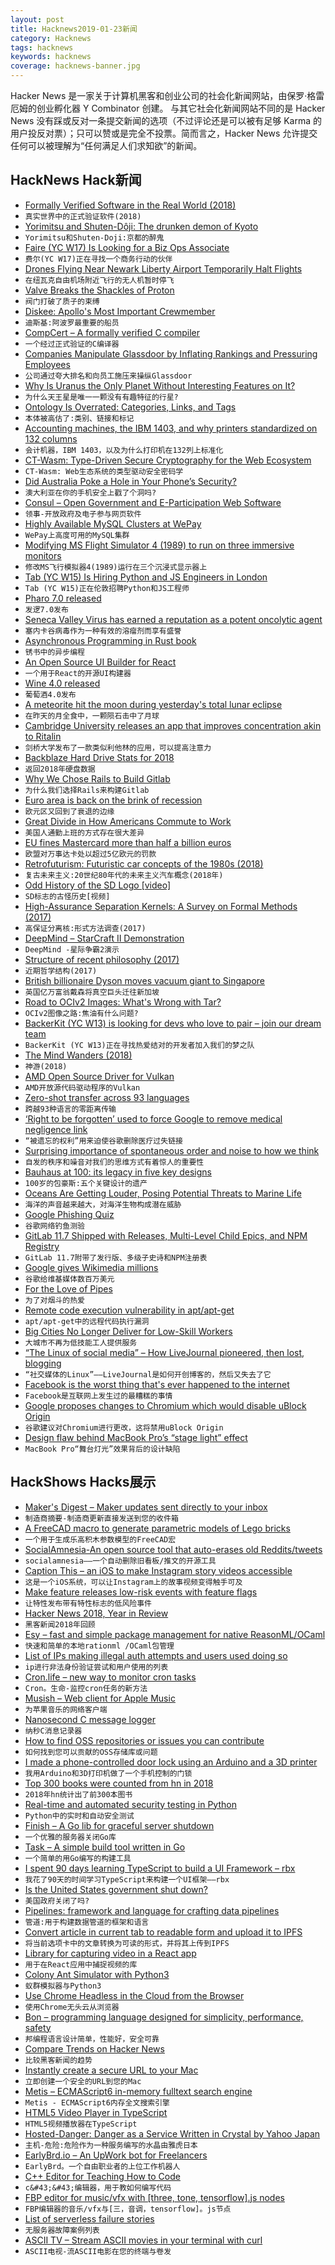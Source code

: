 ```yaml
---
layout: post
title: Hacknews2019-01-23新闻
category: Hacknews
tags: hacknews
keywords: hacknews
coverage: hacknews-banner.jpg
---
```


Hacker News 是一家关于计算机黑客和创业公司的社会化新闻网站，由保罗·格雷厄姆的创业孵化器 Y Combinator 创建。
与其它社会化新闻网站不同的是 Hacker News 没有踩或反对一条提交新闻的选项（不过评论还是可以被有足够 Karma 的用户投反对票）；只可以赞或是完全不投票。简而言之，Hacker News 允许提交任何可以被理解为“任何满足人们求知欲”的新闻。

## HackNews Hack新闻


- [Formally Verified Software in the Real World (2018)](https://cacm.acm.org/magazines/2018/10/231372-formally-verified-software-in-the-real-world/fulltext)
- `真实世界中的正式验证软件(2018)`
- [Yorimitsu and Shuten-Dôji: The drunken demon of Kyoto](http://www.bbc.com/culture/story/20190121-yorimitsu-and-shuten-dji-the-drunken-demon-of-kyoto)
- `Yorimitsu和Shuten-Doji:京都的醉鬼`
- [Faire (YC W17) Is Looking for a Biz Ops Associate](https://boards.greenhouse.io/indigofair/jobs/4116753002?gh_jid=4116753002)
- `费尔(YC W17)正在寻找一个商务行动的伙伴`
- [Drones Flying Near Newark Liberty Airport Temporarily Halt Flights](https://www.nytimes.com/2019/01/22/nyregion/drones-newark-airport-ground-stop.html)
- `在纽瓦克自由机场附近飞行的无人机暂时停飞`
- [Valve Breaks the Shackles of Proton](https://boilingsteam.com/valve-breaks-the-shackles-of-proton/)
- `阀门打破了质子的束缚`
- [Diskee: Apollo&#39;s Most Important Crewmember](https://paleotronic.com/2019/01/22/the-diskee-apollos-most-important-crewmember/)
- `迪斯基:阿波罗最重要的船员`
- [CompCert – A formally verified C compiler](http://compcert.inria.fr/)
- `一个经过正式验证的C编译器`
- [Companies Manipulate Glassdoor by Inflating Rankings and Pressuring Employees](https://www.wsj.com/articles/companies-manipulate-glassdoor-by-inflating-rankings-and-pressuring-employees-11548171977)
- `公司通过夸大排名和向员工施压来操纵Glassdoor`
- [Why Is Uranus the Only Planet Without Interesting Features on It?](https://www.forbes.com/sites/startswithabang/2019/01/22/why-is-uranus-the-only-planet-without-interesting-features-on-it)
- `为什么天王星是唯一一颗没有有趣特征的行星?`
- [Ontology Is Overrated: Categories, Links, and Tags](http://www.shirky.com/writings/ontology_overrated.html)
- `本体被高估了:类别、链接和标记`
- [Accounting machines, the IBM 1403, and why printers standardized on 132 columns](http://www.righto.com/2019/01/accounting-machines-ibm-1403-and-why.html)
- `会计机器，IBM 1403，以及为什么打印机在132列上标准化`
- [CT-Wasm: Type-Driven Secure Cryptography for the Web Ecosystem](https://arxiv.org/abs/1808.01348)
- `CT-Wasm: Web生态系统的类型驱动安全密码学`
- [Did Australia Poke a Hole in Your Phone’s Security?](https://www.nytimes.com/2019/01/22/technology/australia-cellphone-encryption-security.html)
- `澳大利亚在你的手机安全上戳了个洞吗?`
- [Consul – Open Government and E-Participation Web Software](https://github.com/consul/consul)
- `领事-开放政府及电子参与网页软件`
- [Highly Available MySQL Clusters at WePay](https://wecode.wepay.com/posts/highly-available-mysql-clusters-at-wepay)
- `WePay上高度可用的MySQL集群`
- [Modifying MS Flight Simulator 4 (1989) to run on three immersive monitors](http://www.tinmith.net/wayne/blog/2017/06/immersive-flight-sim-4.htm)
- `修改MS飞行模拟器4(1989)运行在三个沉浸式显示器上`
- [Tab (YC W15) Is Hiring Python and JS Engineers in London](https://jobs.tab.travel)
- `Tab (YC W15)正在伦敦招聘Python和JS工程师`
- [Pharo 7.0 released](https://pharo.org/news/pharo7.0-released)
- `发逻7.0发布`
- [Seneca Valley Virus has earned a reputation as a potent oncolytic agent](https://www.pnas.org/content/pnas/early/2018/10/30/1810664115.full.pdf)
- `塞内卡谷病毒作为一种有效的溶瘤剂而享有盛誉`
- [Asynchronous Programming in Rust book](https://rust-lang.github.io/async-book/)
- `锈书中的异步编程`
- [An Open Source UI Builder for React](https://github.com/Pagedraw/pagedraw)
- `一个用于React的开源UI构建器`
- [Wine 4.0 released](https://www.winehq.org/news/2019012201)
- `葡萄酒4.0发布`
- [A meteorite hit the moon during yesterday&#39;s total lunar eclipse](https://www.newscientist.com/article/2191526-a-meteorite-hit-the-moon-during-yesterdays-total-lunar-eclipse/)
- `在昨天的月全食中，一颗陨石击中了月球`
- [Cambridge University releases an app that improves concentration akin to Ritalin](https://www.abc.net.au/news/2019-01-22/cambridge-uni-develops-app-with-ritalin-like-effects/10737268)
- `剑桥大学发布了一款类似利他林的应用，可以提高注意力`
- [Backblaze Hard Drive Stats for 2018](https://www.backblaze.com/blog/hard-drive-stats-for-2018/)
- `返回2018年硬盘数据`
- [Why We Chose Rails to Build Gitlab](https://about.gitlab.com/2018/10/29/why-we-use-rails-to-build-gitlab/)
- `为什么我们选择Rails来构建Gitlab`
- [Euro area is back on the brink of recession](https://www.economist.com/finance-and-economics/2019/01/22/the-euro-area-is-back-on-the-brink-of-recession)
- `欧元区又回到了衰退的边缘`
- [Great Divide in How Americans Commute to Work](https://www.citylab.com/transportation/2019/01/commuting-to-work-data-car-public-transit-bike/580507/)
- `美国人通勤上班的方式存在很大差异`
- [EU fines Mastercard more than half a billion euros](https://www.dw.com/en/eu-fines-mastercard-more-than-half-a-billion-euros/a-47179421)
- `欧盟对万事达卡处以超过5亿欧元的罚款`
- [Retrofuturism: Futuristic car concepts of the 1980s (2018)](http://www.bobave.com/2018/12/retrofuturism-15-futuristic-car.html)
- `复古未来主义:20世纪80年代的未来主义汽车概念(2018年)`
- [Odd History of the SD Logo [video]](https://www.youtube.com/watch?v=VeLvdE8lNW4)
- `SD标志的古怪历史[视频]`
- [High-Assurance Separation Kernels: A Survey on Formal Methods (2017)](https://arxiv.org/abs/1701.01535)
- `高保证分离核:形式方法调查(2017)`
- [DeepMind – StarCraft II Demonstration](https://news.blizzard.com/en-gb/starcraft2/22871520/deepmind-starcraft-ii-demonstration)
- `DeepMind -星际争霸2演示`
- [Structure of recent philosophy (2017)](https://homepage.univie.ac.at/noichlm94/posts/structure-of-recent-philosophy-iii/)
- `近期哲学结构(2017)`
- [British billionaire Dyson moves vacuum giant to Singapore](https://www.reuters.com/article/us-britain-dyson-singapore/british-billionaire-dyson-moves-vacuum-giant-to-singapore-idUSKCN1PG205)
- `英国亿万富翁戴森将真空巨头迁往新加坡`
- [Road to OCIv2 Images: What&#39;s Wrong with Tar?](https://www.cyphar.com/blog/post/20190121-ociv2-images-i-tar)
- `OCIv2图像之路:焦油有什么问题?`
- [BackerKit (YC W13) is looking for devs who love to pair – join our dream team](item?id=18974350)
- `BackerKit (YC W13)正在寻找热爱结对的开发者加入我们的梦之队`
- [The Mind Wanders (2018)](http://bit-player.org/2018/the-mind-wanders)
- `神游(2018)`
- [AMD Open Source Driver for Vulkan](https://github.com/GPUOpen-Drivers/AMDVLK)
- `AMD开放源代码驱动程序的Vulkan`
- [Zero-shot transfer across 93 languages](https://code.fb.com/ai-research/laser-multilingual-sentence-embeddings/)
- `跨越93种语言的零距离传输`
- [‘Right to be forgotten’ used to force Google to remove medical negligence link](https://www.theverge.com/2019/1/22/18192626/eu-right-to-be-forgotten-dutch-surgeon-medical-negligence)
- `“被遗忘的权利”用来迫使谷歌删除医疗过失链接`
- [Surprising importance of spontaneous order and noise to how we think](http://nautil.us/issue/68/context/why-the-brain-is-so-noisy)
- `自发的秩序和噪音对我们的思维方式有着惊人的重要性`
- [Bauhaus at 100: its legacy in five key designs](https://www.theguardian.com/artanddesign/gallery/2019/jan/21/bauhaus-at-100-its-legacy-in-five-key-designs)
- `100岁的包豪斯:五个关键设计的遗产`
- [Oceans Are Getting Louder, Posing Potential Threats to Marine Life](https://www.nytimes.com/2019/01/22/science/oceans-whales-noise-offshore-drilling.html)
- `海洋的声音越来越大，对海洋生物构成潜在威胁`
- [Google Phishing Quiz](https://phishingquiz.withgoogle.com/)
- `谷歌网络钓鱼测验`
- [GitLab 11.7 Shipped with Releases, Multi-Level Child Epics, and NPM Registry](https://about.gitlab.com/2019/01/22/gitlab-11-7-released/)
- `GitLab 11.7附带了发行版、多级子史诗和NPM注册表`
- [Google gives Wikimedia millions](https://www.wired.com/story/google-wikipedia-machine-learning-glow-languages/)
- `谷歌给维基媒体数百万美元`
- [For the Love of Pipes](https://blog.jessfraz.com/post/for-the-love-of-pipes/)
- `为了对烟斗的热爱`
- [Remote code execution vulnerability in apt/apt-get](https://justi.cz/security/2019/01/22/apt-rce.html?)
- `apt/apt-get中的远程代码执行漏洞`
- [Big Cities No Longer Deliver for Low-Skill Workers](https://www.bloomberg.com/opinion/articles/2019-01-22/u-s-economy-big-cities-no-longer-deliver-for-low-skill-workers)
- `大城市不再为低技能工人提供服务`
- [“The Linux of social media” – How LiveJournal pioneered, then lost, blogging](https://arstechnica.com/gadgets/2019/01/the-linux-of-social-media-how-livejournal-pioneered-then-lost-web-blogging/)
- `“社交媒体的Linux”——LiveJournal是如何开创博客的，然后又失去了它`
- [Facebook is the worst thing that&#39;s ever happened to the internet](https://twitter.com/dhh/status/1087484682910846976)
- `Facebook是互联网上发生过的最糟糕的事情`
- [Google proposes changes to Chromium which would disable uBlock Origin](https://bugs.chromium.org/p/chromium/issues/detail?id=896897&amp;desc=2#c23)
- `谷歌建议对Chromium进行更改，这将禁用uBlock Origin`
- [Design flaw behind MacBook Pro’s “stage light” effect](https://ifixit.org/blog/12903/)
- `MacBook Pro“舞台灯光”效果背后的设计缺陷`


## HackShows Hacks展示

- [ Maker&#39;s Digest – Maker updates sent directly to your inbox](http://www.makersdigest.xyz/)
- `制造商摘要-制造商更新直接发送到您的收件箱`
- [ A FreeCAD macro to generate parametric models of Lego bricks](https://github.com/vectronic/freecad-legify-macros)
- `一个用于生成乐高积木参数模型的FreeCAD宏`
- [ SocialAmnesia-An open source tool that auto-erases old Reddits/tweets](https://github.com/Nick-Gottschlich/Social-Amnesia)
- `socialamnesia——一个自动删除旧看板/推文的开源工具`
- [ Caption This – an iOS to make Instagram story videos accessible](https://news.ycombinator.com/item?id=18964336)
- `这是一个iOS系统，可以让Instagram上的故事视频变得触手可及`
- [ Make feature releases low-risk events with feature flags](https://www.featuremonitor.com)
- `让特性发布带有特性标志的低风险事件`
- [ Hacker News 2018, Year in Review](https://chart.ly/stories/hacker-news-2018)
- `黑客新闻2018年回顾`
- [ Esy – fast and simple package management for native ReasonML/OCaml](https://esy.sh)
- `快速和简单的本地rationml /OCaml包管理`
- [ List of IPs making illegal auth attempts and users used doing so](https://github.com/ctrlaltdev/illegal-auth-attempts/)
- `ip进行非法身份验证尝试和用户使用的列表`
- [ Cron.life – new way to monitor cron tasks](https://cron.life)
- `Cron。生命-监控cron任务的新方法`
- [ Musish – Web client for Apple Music](https://musi.sh)
- `为苹果音乐的网络客户端`
- [ Nanosecond C message logger](https://news.ycombinator.com/item?id=18954890)
- `纳秒C消息记录器`
- [ How to find OSS repositories or issues you can contribute](https://goofi.now.sh/)
- `如何找到您可以贡献的OSS存储库或问题`
- [ I made a phone-controlled door lock using an Arduino and a 3D printer](https://www.youtube.com/watch?v=B-9hKzVNNs0)
- `我用Arduino和3D打印机做了一个手机控制的门锁`
- [ Top 300 books were counted from hn in 2018](https://live.godiscourse.com/topics/bfe42101-a1df-4ac8-b656-c287a9c434cb)
- `2018年hn统计出了前300本图书`
- [ Real-time and automated security testing in Python](https://github.com/tylerwince/flake8-bandit)
- `Python中的实时和自动安全测试`
- [ Finish – A Go lib for graceful server shutdown](https://github.com/pseidemann/finish)
- `一个优雅的服务器关闭Go库`
- [ Task – A simple build tool written in Go](https://taskfile.org/)
- `一个简单的用Go编写的构建工具`
- [ I spent 90 days learning TypeScript to build a UI Framework – rbx](https://medium.com/@dfee/introducing-rbx-8bd358197b)
- `我花了90天的时间学习TypeScript来构建一个UI框架——rbx`
- [ Is the United States government shut down?](http://istheunitedstatesgovernmentshutdown.com/)
- `美国政府关闭了吗?`
- [ Pipelines: framework and language for crafting data pipelines](https://github.com/calebwin/pipelines)
- `管道:用于构建数据管道的框架和语言`
- [ Convert article in current tab to readable form and upload it to IPFS](https://addons.mozilla.org/en-US/firefox/addon/2read/)
- `将当前选项卡中的文章转换为可读的形式，并将其上传到IPFS`
- [ Library for capturing video in a React app](https://github.com/trambarhq/relaks-media-capture-example/blob/master/README.md)
- `用于在React应用中捕捉视频的库`
- [ Colony Ant Simulator with Python3](https://github.com/riiswa/colony-ant-simulator)
- `蚁群模拟器与Python3`
- [ Use Chrome Headless in the Cloud from the Browser](https://webautomation.guru/?hn=1)
- `使用Chrome无头云从浏览器`
- [ Bon – programming language designed for simplicity, performance, safety](https://github.com/FBMachine/bon)
- `邦编程语言设计简单，性能好，安全可靠`
- [ Compare Trends on Hacker News](https://hnprofile.com/compare?search=AWS,GCP%20|%20Google%20Cloud,Azure)
- `比较黑客新闻的趋势`
- [ Instantly create a secure URL to your Mac](https://emporter.app)
- `立即创建一个安全的URL到您的Mac`
- [ Metis – ECMAScript6 in-memory fulltext search engine](https://github.com/MKCG/metis)
- `Metis - ECMAScript6内存全文搜索引擎`
- [ HTML5 Video Player in TypeScript](https://github.com/matvp91/indigo-player)
- `HTML5视频播放器在TypeScript`
- [ Hosted-Danger: Danger as a Service Written in Crystal by Yahoo Japan](https://github.com/yahoojapan/hosted-danger)
- `主机-危险:危险作为一种服务编写的水晶由雅虎日本`
- [ EarlyBrd.io – An UpWork bot for Freelancers](https://earlybrd.io)
- `EarlyBrd。一个自由职业者的上位工作机器人`
- [ C&#43;&#43; Editor for Teaching How to Code](http://emun.ro/workspace)
- `c&#43;&#43;编辑器，用于教如何编写代码`
- [ FBP editor for music/vfx with [three, tone, tensorflow].js nodes](https://kousun12.github.io/eternal/)
- `FBP编辑器的音乐/vfx与[三，音调，tensorflow]。js节点`
- [ List of serverless failure stories](https://github.com/cristim/serverless-failure-stories)
- `无服务器故障案例列表`
- [ ASCII TV – Stream ASCII movies in your terminal with curl](https://github.com/martinraison/ascii-tv)
- `ASCII电视-流ASCII电影在您的终端与卷发`


